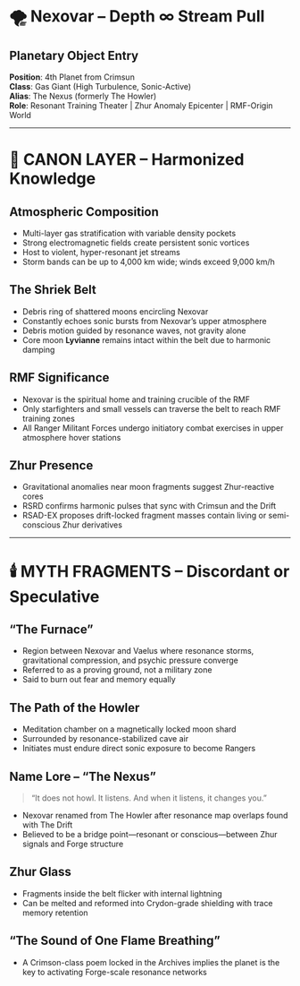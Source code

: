 
# 🌪️ Nexovar – Depth ∞ Stream Pull

## Planetary Object Entry
**Position**: 4th Planet from Crimsun  
**Class**: Gas Giant (High Turbulence, Sonic-Active)  
**Alias**: The Nexus (formerly The Howler)  
**Role**: Resonant Training Theater | Zhur Anomaly Epicenter | RMF-Origin World

---

# 🔭 CANON LAYER – Harmonized Knowledge

## Atmospheric Composition
- Multi-layer gas stratification with variable density pockets
- Strong electromagnetic fields create persistent sonic vortices
- Host to violent, hyper-resonant jet streams
- Storm bands can be up to 4,000 km wide; winds exceed 9,000 km/h

## The Shriek Belt
- Debris ring of shattered moons encircling Nexovar
- Constantly echoes sonic bursts from Nexovar’s upper atmosphere
- Debris motion guided by resonance waves, not gravity alone
- Core moon **Lyvianne** remains intact within the belt due to harmonic damping

## RMF Significance
- Nexovar is the spiritual home and training crucible of the RMF
- Only starfighters and small vessels can traverse the belt to reach RMF training zones
- All Ranger Militant Forces undergo initiatory combat exercises in upper atmosphere hover stations

## Zhur Presence
- Gravitational anomalies near moon fragments suggest Zhur-reactive cores
- RSRD confirms harmonic pulses that sync with Crimsun and the Drift
- RSAD-EX proposes drift-locked fragment masses contain living or semi-conscious Zhur derivatives

---

# 🕯️ MYTH FRAGMENTS – Discordant or Speculative

## “The Furnace”
- Region between Nexovar and Vaelus where resonance storms, gravitational compression, and psychic pressure converge
- Referred to as a proving ground, not a military zone
- Said to burn out fear and memory equally

## The Path of the Howler
- Meditation chamber on a magnetically locked moon shard
- Surrounded by resonance-stabilized cave air
- Initiates must endure direct sonic exposure to become Rangers

## Name Lore – “The Nexus”
> “It does not howl. It listens. And when it listens, it changes you.”
- Nexovar renamed from The Howler after resonance map overlaps found with The Drift
- Believed to be a bridge point—resonant or conscious—between Zhur signals and Forge structure

## Zhur Glass
- Fragments inside the belt flicker with internal lightning
- Can be melted and reformed into Crydon-grade shielding with trace memory retention

## “The Sound of One Flame Breathing”
- A Crimson-class poem locked in the Archives implies the planet is the key to activating Forge-scale resonance networks
